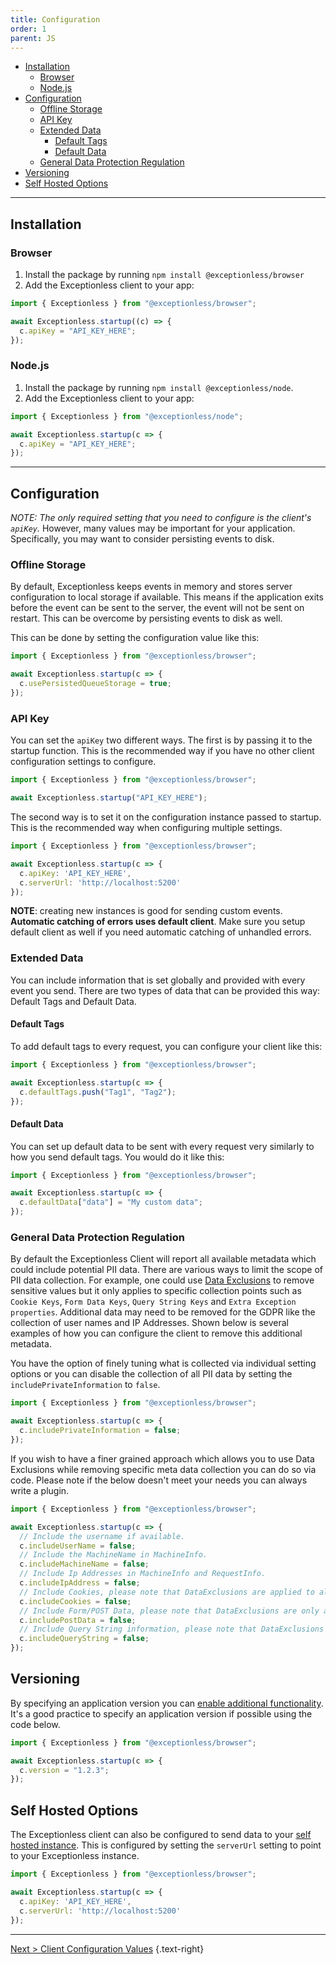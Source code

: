 ```yaml
---
title: Configuration
order: 1
parent: JS
---
```

- [Installation](#installation)
  - [Browser](#browser)
  - [Node.js](#nodejs)
- [Configuration](#configuration)
  - [Offline Storage](#offline-storage)
  - [API Key](#api-key)
  - [Extended Data](#extended-data)
    - [Default Tags](#default-tags)
    - [Default Data](#default-data)
  - [General Data Protection Regulation](#general-data-protection-regulation)
- [Versioning](#versioning)
- [Self Hosted Options](#self-hosted-options)

***

## Installation

### Browser

1. Install the package by running `npm install @exceptionless/browser`
2. Add the Exceptionless client to your app:

```js
import { Exceptionless } from "@exceptionless/browser";

await Exceptionless.startup((c) => {
  c.apiKey = "API_KEY_HERE";
});
```

### Node.js

1. Install the package by running `npm install @exceptionless/node`.
2. Add the Exceptionless client to your app:

```js
import { Exceptionless } from "@exceptionless/node";

await Exceptionless.startup(c => {
  c.apiKey = "API_KEY_HERE";
});
```

***

## Configuration

_NOTE: The only required setting that you need to configure is the client's `apiKey`._ However, many values may be important for your application. Specifically, you may want to consider persisting events to disk.

### Offline Storage

By default, Exceptionless keeps events in memory and stores server configuration to local storage if available. This means if the application exits before the event can be sent to the server, the event will not be sent on restart. This can be overcome by persisting events to disk as well.

This can be done by setting the configuration value like this:

```js
import { Exceptionless } from "@exceptionless/browser";

await Exceptionless.startup(c => {
  c.usePersistedQueueStorage = true;
});
```

### API Key

You can set the `apiKey` two different ways. The first is by passing it to the
startup function. This is the recommended way if you have no other client
configuration settings to configure.

```js
import { Exceptionless } from "@exceptionless/browser";

await Exceptionless.startup("API_KEY_HERE");
```

The second way is to set it on the configuration instance passed to startup.
This is the recommended way when configuring multiple settings.

```js
import { Exceptionless } from "@exceptionless/browser";

await Exceptionless.startup(c => {
  c.apiKey: 'API_KEY_HERE',
  c.serverUrl: 'http://localhost:5200'
});
```

**NOTE**: creating new instances is good for sending custom events. **Automatic catching of errors uses default client**. Make sure you setup default client as well if you need automatic catching of unhandled errors.

### Extended Data

You can include information that is set globally and provided with every event you send. There are two types of data that can be provided this way: Default Tags and Default Data.

#### Default Tags

To add default tags to every request, you can configure your client like this:

```js
import { Exceptionless } from "@exceptionless/browser";

await Exceptionless.startup(c => {
  c.defaultTags.push("Tag1", "Tag2");
});
```

#### Default Data

You can set up default data to be sent with every request very similarly to how you send default tags. You would do it like this:

```js
import { Exceptionless } from "@exceptionless/browser";

await Exceptionless.startup(c => {
  c.defaultData["data"] = "My custom data";
});
```

### General Data Protection Regulation

By default the Exceptionless Client will report all available metadata which could include potential PII data. There are various ways to limit the scope of PII data collection. For example, one could use [Data Exclusions](/docs/security/#data-exclusions) to remove sensitive values but it only applies to specific collection points such as `Cookie Keys`, `Form Data Keys`, `Query String Keys` and `Extra Exception properties`. Additional data may need to be removed for the GDPR like the collection of user names and IP Addresses. Shown below is several examples of how you can configure the client to remove this additional metadata.

You have the option of finely tuning what is collected via individual setting options or you can disable the collection of all PII data by setting the `includePrivateInformation` to `false`.

```js
import { Exceptionless } from "@exceptionless/browser";

await Exceptionless.startup(c => {
  c.includePrivateInformation = false;
});
```

If you wish to have a finer grained approach which allows you to use Data Exclusions while removing specific meta data collection you can do so via code. Please note if the below doesn't meet your needs you can always write a plugin.

```js
import { Exceptionless } from "@exceptionless/browser";

await Exceptionless.startup(c => {
  // Include the username if available.
  c.includeUserName = false;
  // Include the MachineName in MachineInfo.
  c.includeMachineName = false;
  // Include Ip Addresses in MachineInfo and RequestInfo.
  c.includeIpAddress = false;
  // Include Cookies, please note that DataExclusions are applied to all Cookie keys when enabled.
  c.includeCookies = false;
  // Include Form/POST Data, please note that DataExclusions are only applied to Form data keys when enabled.
  c.includePostData = false;
  // Include Query String information, please note that DataExclusions are applied to all Query String keys when enabled.
  c.includeQueryString = false;
});
```

## Versioning

By specifying an application version you can [enable additional functionality](../../versioning.md). It's a good practice to specify an application version if possible using the code below.

```js
import { Exceptionless } from "@exceptionless/browser";

await Exceptionless.startup(c => {
  c.version = "1.2.3";
});
```

## Self Hosted Options

The Exceptionless client can also be configured to send data to your [self hosted instance](../../self-hosting/index.md). This is configured by setting the `serverUrl` setting to point to your Exceptionless instance.

```js
import { Exceptionless } from "@exceptionless/browser";

await Exceptionless.startup(c => {
  c.apiKey: 'API_KEY_HERE',
  c.serverUrl: 'http://localhost:5200'
});
```

***

[Next > Client Configuration Values](client-configuration-values.md) {.text-right}
